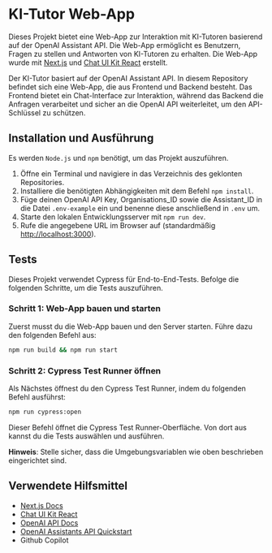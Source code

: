 # KI-Tutor Web-App
Dieses Projekt bietet eine Web-App zur Interaktion mit KI-Tutoren basierend auf der OpenAI Assistant API. Die Web-App ermöglicht es Benutzern, Fragen zu stellen und Antworten von KI-Tutoren zu erhalten. Die Web-App wurde mit [Next.js](https://nextjs.org/) und [Chat UI Kit React](https://github.com/chatscope/chat-ui-kit-react)  erstellt.

Der KI-Tutor basiert auf der OpenAI Assistant API. In diesem Repository befindet sich eine Web-App, die aus Frontend und Backend besteht. Das Frontend bietet ein Chat-Interface zur Interaktion, während das Backend die Anfragen verarbeitet und sicher an die OpenAI API weiterleitet, um den API-Schlüssel zu schützen.


## Installation und Ausführung

Es werden `Node.js` und `npm` benötigt, um das Projekt auszuführen.
1.	Öffne ein Terminal und navigiere in das Verzeichnis des geklonten Repositories.
2.	Installiere die benötigten Abhängigkeiten mit dem Befehl `npm install`.
3.	Füge deinen OpenAI API Key, Organisations_ID sowie die Assistant_ID in die Datei `.env-example` ein und benenne diese anschließend in `.env` um.
4.	Starte den lokalen Entwicklungsserver mit `npm run dev`.
5.	Rufe die angegebene URL im Browser auf (standardmäßig [http://localhost:3000](http://localhost:3000)).


## Tests

Dieses Projekt verwendet Cypress für End-to-End-Tests. Befolge die folgenden Schritte, um die Tests auszuführen.

### Schritt 1: Web-App bauen und starten

Zuerst musst du die Web-App bauen und den Server starten. Führe dazu den folgenden Befehl aus:

```bash
npm run build && npm run start
```

### Schritt 2: Cypress Test Runner öffnen

Als Nächstes öffnest du den Cypress Test Runner, indem du folgenden Befehl ausführst:

```bash
npm run cypress:open
```

Dieser Befehl öffnet die Cypress Test Runner-Oberfläche. Von dort aus kannst du die Tests auswählen und ausführen.

**Hinweis**: Stelle sicher, dass die Umgebungsvariablen wie oben beschrieben eingerichtet sind.

## Verwendete Hilfsmittel
- [Next.js Docs](https://nextjs.org/)
- [Chat UI Kit React](https://github.com/chatscope/chat-ui-kit-react)
- [OpenAI API Docs](https://platform.openai.com/docs/assistants/overview)
- [OpenAI Assistants API Quickstart](https://github.com/openai/openai-assistants-quickstart)
- Github Copilot
